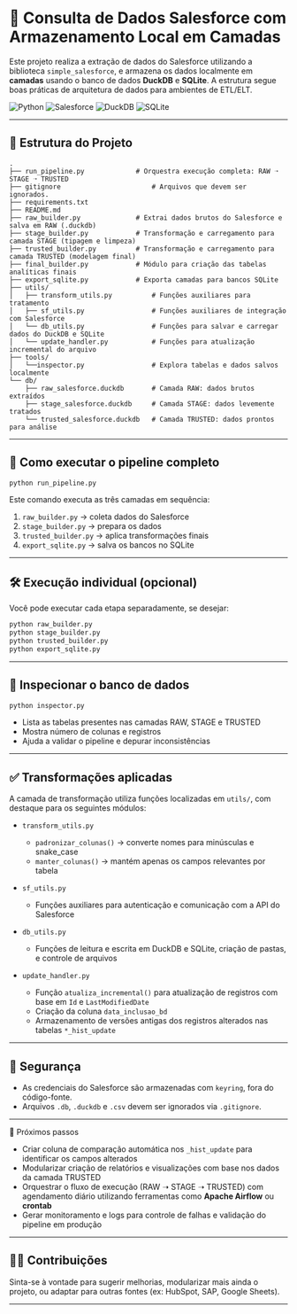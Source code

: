 # 🔄 Consulta de Dados Salesforce com Armazenamento Local em Camadas

Este projeto realiza a extração de dados do Salesforce utilizando a biblioteca `simple_salesforce`, e armazena os dados localmente em **camadas** usando o banco de dados **DuckDB** e **SQLite**. A estrutura segue boas práticas de arquitetura de dados para ambientes de ETL/ELT.

![Python](https://img.shields.io/badge/Python-3.12%2B-blue)
![Salesforce](https://img.shields.io/badge/Salesforce-API--v59-00A1E0)
![DuckDB](https://img.shields.io/badge/DuckDB-embedded-lightgrey)
![SQLite](https://img.shields.io/badge/SQLite-3.x-blue)


---

## 📁 Estrutura do Projeto

```
.
├── run_pipeline.py             # Orquestra execução completa: RAW ➝ STAGE ➝ TRUSTED
├── gitignore                       # Arquivos que devem ser ignorados.
├── requirements.txt
├── README.md
├── raw_builder.py              # Extrai dados brutos do Salesforce e salva em RAW (.duckdb)
├── stage_builder.py            # Transformação e carregamento para camada STAGE (tipagem e limpeza)
├── trusted_builder.py          # Transformação e carregamento para camada TRUSTED (modelagem final)
├── final_builder.py            # Módulo para criação das tabelas analíticas finais
├── export_sqlite.py            # Exporta camadas para bancos SQLite
├── utils/
│   ├── transform_utils.py          # Funções auxiliares para tratamento
│   ├── sf_utils.py                 # Funções auxiliares de integração com Salesforce
│   └── db_utils.py                 # Funções para salvar e carregar dados do DuckDB e SQLite
│   └── update_handler.py           # Funções para atualização incremental do arquivo
├── tools/
│   └──inspector.py                 # Explora tabelas e dados salvos localmente
└── db/
    ├── raw_salesforce.duckdb       # Camada RAW: dados brutos extraídos
    ├── stage_salesforce.duckdb     # Camada STAGE: dados levemente tratados
    └── trusted_salesforce.duckdb   # Camada TRUSTED: dados prontos para análise

```

---

## 🚀 Como executar o pipeline completo

```bash
python run_pipeline.py
```

Este comando executa as três camadas em sequência:

1. `raw_builder.py`     → coleta dados do Salesforce  
2. `stage_builder.py`   → prepara os dados  
3. `trusted_builder.py` → aplica transformações finais
4. `export_sqlite.py`   → salva os bancos no SQLite

---

## 🛠️ Execução individual (opcional)

Você pode executar cada etapa separadamente, se desejar:

```bash
python raw_builder.py
python stage_builder.py
python trusted_builder.py
python export_sqlite.py
```

---

## 🔎 Inspecionar o banco de dados

```bash
python inspector.py
```

- Lista as tabelas presentes nas camadas RAW, STAGE e TRUSTED
- Mostra número de colunas e registros
- Ajuda a validar o pipeline e depurar inconsistências

---

## ✅ Transformações aplicadas

A camada de transformação utiliza funções localizadas em `utils/`, com destaque para os seguintes módulos:

- `transform_utils.py`  
  - `padronizar_colunas()` → converte nomes para minúsculas e snake_case
  - `manter_colunas()` → mantém apenas os campos relevantes por tabela

- `sf_utils.py`  
  - Funções auxiliares para autenticação e comunicação com a API do Salesforce

- `db_utils.py`  
  - Funções de leitura e escrita em DuckDB e SQLite, criação de pastas, e controle de arquivos

- `update_handler.py`  
  - Função `atualiza_incremental()` para atualização de registros com base em `Id` e `LastModifiedDate`
  - Criação da coluna `data_inclusao_bd`
  - Armazenamento de versões antigas dos registros alterados nas tabelas `*_hist_update`

---

## 🔐 Segurança

- As credenciais do Salesforce são armazenadas com `keyring`, fora do código-fonte.
- Arquivos `.db`, `.duckdb` e `.csv` devem ser ignorados via `.gitignore`.

---

📌 Próximos passos
- Criar coluna de comparação automática nos `_hist_update` para identificar os campos alterados
- Modularizar criação de relatórios e visualizações com base nos dados da camada TRUSTED
- Orquestrar o fluxo de execução (RAW ➝ STAGE ➝ TRUSTED) com agendamento diário utilizando ferramentas como **Apache Airflow** ou **crontab**
- Gerar monitoramento e logs para controle de falhas e validação do pipeline em produção

---

## 🙋‍♂️ Contribuições

Sinta-se à vontade para sugerir melhorias, modularizar mais ainda o projeto, ou adaptar para outras fontes (ex: HubSpot, SAP, Google Sheets).

---